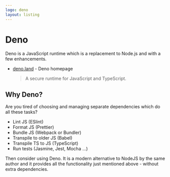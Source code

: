 ```yaml
---
logo: deno
layout: listing
---
```

# Deno


Deno is a JavaScript runtime which is a replacement to Node.js and with a few enhancements.

- [deno.land](https://deno.land/) - Deno homepage
    > A secure runtime for JavaScript and TypeScript.


## Why Deno?

Are you tired of choosing and managing separate dependencies which do all these tasks?

- Lint JS (ESlint)
- Format JS (Prettier)
- Bundle JS (Webpack or Bundler)
- Transpile to older JS (Babel)
- Transpile TS to JS (TypeScript)
- Run tests (Jasmine, Jest, Mocha ...)

Then consider using Deno. It is a modern alternative to NodeJS by the same author and it provides all the functionality just mentioned above - without extra dependencies.
